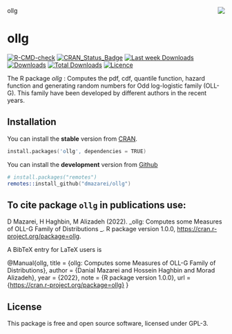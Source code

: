 ollg <img src="man/inst/figures/logo.png" align="right" />

# ollg
[![R-CMD-check](https://github.com/dmazarei/ollg/actions/workflows/R-CMD-check.yaml/badge.svg)](https://github.com/dmazarei/ollg/actions/workflows/R-CMD-check.yaml)
[![CRAN_Status_Badge](https://www.r-pkg.org/badges/version/ollg)](https://cran.r-project.org/package=ollg)
[![Last week Downloads](https://cranlogs.r-pkg.org/badges/last-week/ollg)](https://cran.r-project.org/package=ollg)
[![Downloads](https://cranlogs.r-pkg.org/badges/ollg)](https://cran.r-project.org/package=ollg)
[![Total Downloads](https://cranlogs.r-pkg.org/badges/grand-total/ollg)](https://cran.r-project.org/package=ollg)
[![Licence](https://img.shields.io/badge/licence-GPL--3-blue.svg)](https://www.gnu.org/licenses/gpl-3.0.en.html)

The R package *ollg* : Computes the pdf, cdf, quantile function, hazard function and generating random numbers for Odd log-logistic family (OLL-G). This family have been developed by different authors in the recent years.


## Installation
You can install the **stable** version from
[CRAN](https://cran.r-project.org/package=ollg).

```s
install.packages('ollg', dependencies = TRUE)
```

You can install the **development** version from
[Github](https://github.com/dmazarei/ollg)

```s
# install.packages("remotes")
remotes::install_github("dmazarei/ollg")
```

## To cite package `ollg` in publications use:
  D Mazarei, H Haghbin, M Alizadeh (2022). _ollg: Computes some Measures of OLL-G Family of Distributions
  _. R package version 1.0.0,
  <https://cran.r-project.org/package=ollg>.

A BibTeX entry for LaTeX users is

  @Manual{ollg,
    title = {ollg: Computes some Measures of OLL-G Family of Distributions},
    author = {Danial Mazarei and Hossein Haghbin and Morad Alizadeh},
    year = {2022},
    note = {R package version 1.0.0},
    url = {https://cran.r-project.org/package=ollg}
  }



## License

This package is free and open source software, licensed under GPL-3.
